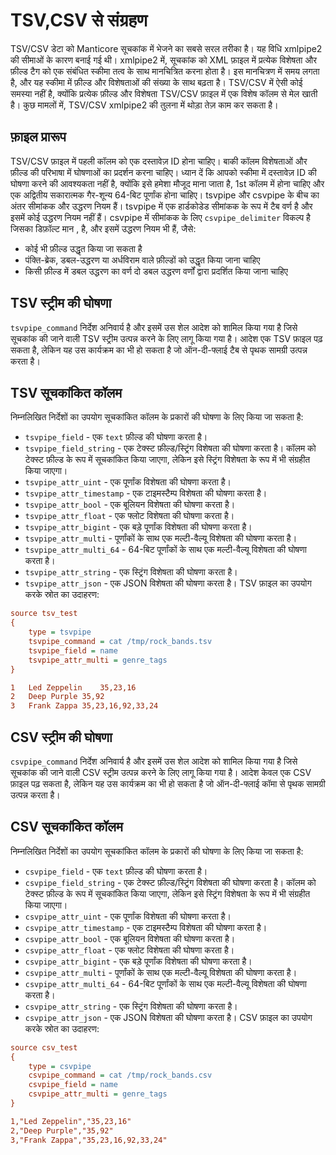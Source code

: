# TSV,CSV से संग्रहण
TSV/CSV डेटा को Manticore सूचकांक में भेजने का सबसे सरल तरीका है। यह विधि xmlpipe2 की सीमाओं के कारण बनाई गई थी। xmlpipe2 में, सूचकांक को XML फ़ाइल में प्रत्येक विशेषता और फ़ील्ड टैग को एक संबंधित स्कीमा तत्व के साथ मानचित्रित करना होता है। इस मानचित्रण में समय लगता है, और यह स्कीमा में फ़ील्ड और विशेषताओं की संख्या के साथ बढ़ता है। TSV/CSV में ऐसी कोई समस्या नहीं है, क्योंकि प्रत्येक फ़ील्ड और विशेषता TSV/CSV फ़ाइल में एक विशेष कॉलम से मेल खाती है। कुछ मामलों में, TSV/CSV xmlpipe2 की तुलना में थोड़ा तेज़ काम कर सकता है।
## फ़ाइल प्रारूप
TSV/CSV फ़ाइल में पहली कॉलम को एक दस्तावेज़ ID होना चाहिए। बाकी कॉलम विशेषताओं और फ़ील्ड की परिभाषा में घोषणाओं का प्रदर्शन करना चाहिए। ध्यान दें कि आपको स्कीमा में दस्तावेज़ ID की घोषणा करने की आवश्यकता नहीं है, क्योंकि इसे हमेशा मौजूद माना जाता है, 1st कॉलम में होना चाहिए और एक अद्वितीय सकारात्मक गैर-शून्य 64-बिट पूर्णांक होना चाहिए।
tsvpipe और csvpipe के बीच का अंतर सीमांकक और उद्धरण नियम हैं। tsvpipe में एक हार्डकोडेड सीमांकक के रूप में टैब वर्ण है और इसमें कोई उद्धरण नियम नहीं हैं। csvpipe में सीमांकक के लिए `csvpipe_delimiter` विकल्प है जिसका डिफ़ॉल्ट मान , है, और इसमें उद्धरण नियम भी हैं, जैसे:
* कोई भी फ़ील्ड उद्धृत किया जा सकता है
* पंक्ति-ब्रेक, डबल-उद्धरण या अर्धविराम वाले फ़ील्डों को उद्धृत किया जाना चाहिए
* किसी फ़ील्ड में डबल उद्धरण का वर्ण दो डबल उद्धरण वर्णों द्वारा प्रदर्शित किया जाना चाहिए
## TSV स्ट्रीम की घोषणा
`tsvpipe_command` निर्देश अनिवार्य है और इसमें उस शेल आदेश को शामिल किया गया है जिसे सूचकांक की जाने वाली TSV स्ट्रीम उत्पन्न करने के लिए लागू किया गया है। आदेश एक TSV फ़ाइल पढ़ सकता है, लेकिन यह उस कार्यक्रम का भी हो सकता है जो ऑन-दी-फ्लाई टैब से पृथक सामग्री उत्पन्न करता है।
## TSV सूचकांकित कॉलम
निम्नलिखित निर्देशों का उपयोग सूचकांकित कॉलम के प्रकारों की घोषणा के लिए किया जा सकता है:
* `tsvpipe_field` -  एक `text` फ़ील्ड की घोषणा करता है। 
* `tsvpipe_field_string` - एक टेक्स्ट फ़ील्ड/स्ट्रिंग विशेषता की घोषणा करता है। कॉलम को टेक्स्ट फ़ील्ड के रूप में सूचकांकित किया जाएगा, लेकिन इसे स्ट्रिंग विशेषता के रूप में भी संग्रहीत किया जाएगा।
* `tsvpipe_attr_uint` - एक पूर्णांक विशेषता की घोषणा करता है। 
* `tsvpipe_attr_timestamp` - एक टाइमस्टैम्प विशेषता की घोषणा करता है।
* `tsvpipe_attr_bool` -  एक बूलियन विशेषता की घोषणा करता है।
* `tsvpipe_attr_float` - एक फ्लोट विशेषता की घोषणा करता है।
* `tsvpipe_attr_bigint` - एक बड़े पूर्णांक विशेषता की घोषणा करता है।
* `tsvpipe_attr_multi` - पूर्णांकों के साथ एक मल्टी-वैल्यू विशेषता की घोषणा करता है।
* `tsvpipe_attr_multi_64` - 64-बिट पूर्णांकों के साथ एक मल्टी-वैल्यू विशेषता की घोषणा करता है।
* `tsvpipe_attr_string` - एक स्ट्रिंग विशेषता की घोषणा करता है। 
* `tsvpipe_attr_json` - एक JSON विशेषता की घोषणा करता है।
TSV फ़ाइल का उपयोग करके स्रोत का उदाहरण:
```ini
source tsv_test
{
    type = tsvpipe
    tsvpipe_command = cat /tmp/rock_bands.tsv
    tsvpipe_field = name
    tsvpipe_attr_multi = genre_tags
}
```
```ini
1   Led Zeppelin    35,23,16
2   Deep Purple 35,92
3   Frank Zappa 35,23,16,92,33,24
```
## CSV स्ट्रीम की घोषणा
`csvpipe_command` निर्देश अनिवार्य है और इसमें उस शेल आदेश को शामिल किया गया है जिसे सूचकांक की जाने वाली CSV स्ट्रीम उत्पन्न करने के लिए लागू किया गया है। आदेश केवल एक CSV फ़ाइल पढ़ सकता है, लेकिन यह उस कार्यक्रम का भी हो सकता है जो ऑन-दी-फ्लाई कॉमा से पृथक सामग्री उत्पन्न करता है।
## CSV सूचकांकित कॉलम
निम्नलिखित निर्देशों का उपयोग सूचकांकित कॉलम के प्रकारों की घोषणा के लिए किया जा सकता है:
* `csvpipe_field` -  एक `text` फ़ील्ड की घोषणा करता है। 
* `csvpipe_field_string` - एक टेक्स्ट फ़ील्ड/स्ट्रिंग विशेषता की घोषणा करता है। कॉलम को टेक्स्ट फ़ील्ड के रूप में सूचकांकित किया जाएगा, लेकिन इसे स्ट्रिंग विशेषता के रूप में भी संग्रहीत किया जाएगा।
* `csvpipe_attr_uint` - एक पूर्णांक विशेषता की घोषणा करता है। 
* `csvpipe_attr_timestamp` - एक टाइमस्टैम्प विशेषता की घोषणा करता है।
* `csvpipe_attr_bool` -  एक बूलियन विशेषता की घोषणा करता है।
* `csvpipe_attr_float` - एक फ्लोट विशेषता की घोषणा करता है।
* `csvpipe_attr_bigint` - एक बड़े पूर्णांक विशेषता की घोषणा करता है।
* `csvpipe_attr_multi` - पूर्णांकों के साथ एक मल्टी-वैल्यू विशेषता की घोषणा करता है।
* `csvpipe_attr_multi_64` - 64-बिट पूर्णांकों के साथ एक मल्टी-वैल्यू विशेषता की घोषणा करता है।
* `csvpipe_attr_string` - एक स्ट्रिंग विशेषता की घोषणा करता है।
* `csvpipe_attr_json` - एक JSON विशेषता की घोषणा करता है।
CSV फ़ाइल का उपयोग करके स्रोत का उदाहरण:
```ini
source csv_test
{
    type = csvpipe
    csvpipe_command = cat /tmp/rock_bands.csv
    csvpipe_field = name
    csvpipe_attr_multi = genre_tags
}
```
```ini
1,"Led Zeppelin","35,23,16"
2,"Deep Purple","35,92"
3,"Frank Zappa","35,23,16,92,33,24"
```
<!-- proofread -->



















